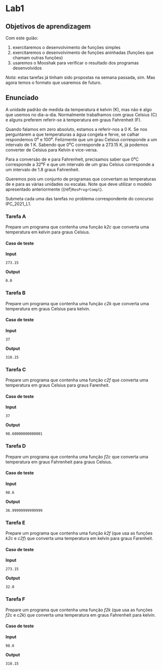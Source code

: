 # Lab1

## Objetivos de aprendizagem

Com este guião:

1. exercitaremos o desenvolvimento de funções simples
1. exercitaremos o desenvolvimento de funções aninhadas (funções que chamam outras funções)
1. usaremos o Mooshak para verificar o resultado dos programas desenvolvidos

*Nota*: estas tarefas já tinham sido propostas na semana passada, sim. 
Mas agora temos o formato que usaremos de futuro.

## Enunciado

A unidade padrão de medida da temperatura é kelvin (K), mas não é algo que usemos no dia-a-dia. Normalmente trabalhamos com graus Celsius (C) e alguns preferem referir-se à temperatura em graus Fahrenheit (F).

Quando falamos em zero absoluto, estamos a referir-nos a 0 K. Se nos perguntarem a que temperaturas a água congela e ferve, se calhar respondemos 0⁰ e 100⁰. Felizmente que um grau Celsius corresponde a um intervalo de 1 K. Sabendo que 0⁰C corresponde a 273.15 K, já podemos converter de Celsius para Kelvin e vice-versa.

Para a conversão de e para Fahrenheit, precisamos saber que 0⁰C corresponde a 32⁰F e que um intervalo de um grau Celsius corresponde a um intervalo de 1.8 graus Fahrenheit.

Queremos pois um conjunto de programas que convertam as temperaturas de e para as várias unidades ou escalas. Note que deve utilizar o modelo apresentado anteriormente ({ref}`ResProgrCompl`).

Submeta cada uma das tarefas no problema correspondente do concurso IPC_2021_L1.

### Tarefa A

Prepare um programa que contenha uma função *k2c* que converta uma temperatura em kelvin para graus Celsius.

#### Caso de teste

**Input**

```
273.15
```


**Output**

```
0.0
```

### Tarefa B

Prepare um programa que contenha uma função *c2k* que converta uma temperatura em graus Celsius para kelvin.

#### Caso de teste

**Input**

```
37
```


**Output**

```
310.15
```


### Tarefa C

Prepare um programa que contenha uma função *c2f* que converta uma temperatura em graus Celsius para graus Farenheit.

#### Caso de teste

**Input**

```
37
```

**Output**

```
98.60000000000001
```

### Tarefa D

Prepare um programa que contenha uma função *f2c* que converta uma temperatura em graus Fahrenheit para graus Celsius.

#### Caso de teste

**Input**

```
98.6
```

**Output**

```
36.99999999999999
```

### Tarefa E

Prepare um programa que contenha uma função *k2f* (que usa as funções *k2c* e *c2f*) que converta uma temperatura em kelvin para graus Farenheit.

#### Caso de teste

**Input**

```
273.15
```

**Output**

```
32.0
```

### Tarefa F

Prepare um programa que contenha uma função *f2k* (que usa as funções *f2c* e *c2k*) que converta uma temperatura em graus Fahrenheit para kelvin.

#### Caso de teste

**Input**

```
98.6
```

**Output**

```
310.15
```

